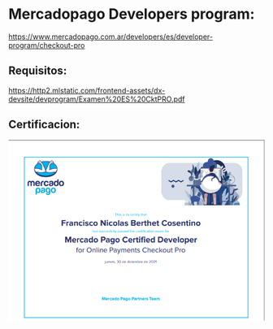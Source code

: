 # Mercadopago Developers program: <br>
https://www.mercadopago.com.ar/developers/es/developer-program/checkout-pro

## Requisitos: <br>
https://http2.mlstatic.com/frontend-assets/dx-devsite/devprogram/Examen%20ES%20CktPRO.pdf

## Certificacion: <br>

<img src="2021-12-30 03_44_53-Window.png"  />

